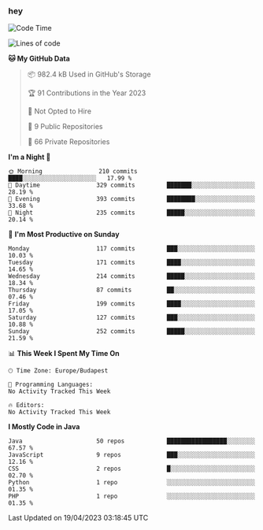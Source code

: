 ### hey

<!--START_SECTION:waka-->
![Code Time](http://img.shields.io/badge/Code%20Time-884%20hrs%2054%20mins-blue)

![Lines of code](https://img.shields.io/badge/From%20Hello%20World%20I%27ve%20Written-875.8%20thousand%20lines%20of%20code-blue)

**🐱 My GitHub Data** 

> 📦 982.4 kB Used in GitHub's Storage 
 > 
> 🏆 91 Contributions in the Year 2023
 > 
> 🚫 Not Opted to Hire
 > 
> 📜 9 Public Repositories 
 > 
> 🔑 66 Private Repositories 
 > 
**I'm a Night 🦉** 

```text
🌞 Morning                210 commits         ████░░░░░░░░░░░░░░░░░░░░░   17.99 % 
🌆 Daytime                329 commits         ███████░░░░░░░░░░░░░░░░░░   28.19 % 
🌃 Evening                393 commits         ████████░░░░░░░░░░░░░░░░░   33.68 % 
🌙 Night                  235 commits         █████░░░░░░░░░░░░░░░░░░░░   20.14 % 
```
📅 **I'm Most Productive on Sunday** 

```text
Monday                   117 commits         ███░░░░░░░░░░░░░░░░░░░░░░   10.03 % 
Tuesday                  171 commits         ████░░░░░░░░░░░░░░░░░░░░░   14.65 % 
Wednesday                214 commits         █████░░░░░░░░░░░░░░░░░░░░   18.34 % 
Thursday                 87 commits          ██░░░░░░░░░░░░░░░░░░░░░░░   07.46 % 
Friday                   199 commits         ████░░░░░░░░░░░░░░░░░░░░░   17.05 % 
Saturday                 127 commits         ███░░░░░░░░░░░░░░░░░░░░░░   10.88 % 
Sunday                   252 commits         █████░░░░░░░░░░░░░░░░░░░░   21.59 % 
```


📊 **This Week I Spent My Time On** 

```text
🕑︎ Time Zone: Europe/Budapest

💬 Programming Languages: 
No Activity Tracked This Week

🔥 Editors: 
No Activity Tracked This Week
```

**I Mostly Code in Java** 

```text
Java                     50 repos            █████████████████░░░░░░░░   67.57 % 
JavaScript               9 repos             ███░░░░░░░░░░░░░░░░░░░░░░   12.16 % 
CSS                      2 repos             █░░░░░░░░░░░░░░░░░░░░░░░░   02.70 % 
Python                   1 repo              ░░░░░░░░░░░░░░░░░░░░░░░░░   01.35 % 
PHP                      1 repo              ░░░░░░░░░░░░░░░░░░░░░░░░░   01.35 % 
```




 Last Updated on 19/04/2023 03:18:45 UTC
<!--END_SECTION:waka-->
